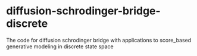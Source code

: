 # diffusion-schrodinger-bridge-discrete
The code for diffusion schrodinger bridge with applications to score_based generative modeling in discrete state space 
